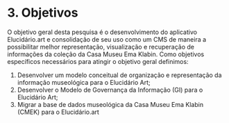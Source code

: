 # 3. Objetivos

O objetivo geral desta pesquisa é o desenvolvimento do aplicativo Elucidário.art e consolidação de seu uso como um CMS de maneira a possibilitar melhor representação, visualização e recuperação de informações da coleção da Casa Museu Ema Klabin. Como objetivos específicos necessários para atingir o objetivo geral definimos:

1.  Desenvolver um modelo conceitual de organização e representação da informação museológica para o Elucidário Art;
2.  Desenvolver o Modelo de Governança da Informação (GI) para o Elucidário Art;
3.  Migrar a base de dados museológica da Casa Museu Ema Klabin (CMEK) para o Elucidário.art
